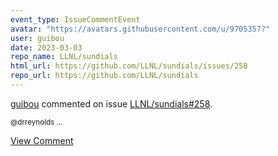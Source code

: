 ```yaml
---
event_type: IssueCommentEvent
avatar: "https://avatars.githubusercontent.com/u/9705357?"
user: guibou
date: 2023-03-03
repo_name: LLNL/sundials
html_url: https://github.com/LLNL/sundials/issues/258
repo_url: https://github.com/LLNL/sundials
---
```


<a href='https://github.com/guibou' target='_blank'>guibou</a> commented on issue <a href='https://github.com/LLNL/sundials/issues/258' target='_blank'>LLNL/sundials#258</a>.

<small>@drreynolds ...</small>

<a href='https://github.com/LLNL/sundials/issues/258' target='_blank'>View Comment</a>